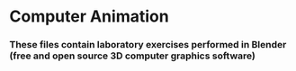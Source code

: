 # Computer Animation 

### These files contain laboratory exercises performed in Blender (free and open source 3D computer graphics software)
